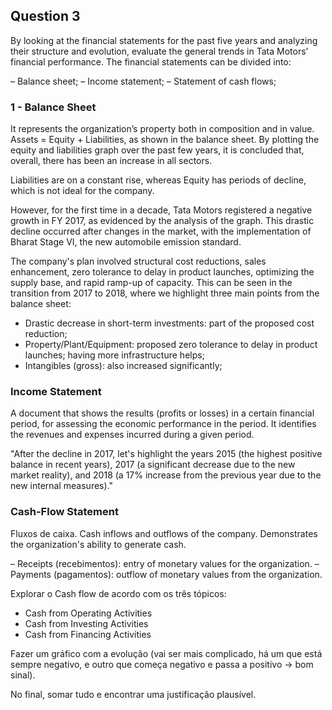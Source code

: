 ## Question 3

By looking at the financial statements for the past five years and analyzing their structure and evolution, evaluate the general trends in Tata Motors’ financial performance. The financial statements can be divided into:

– Balance sheet;
– Income statement;
– Statement of cash flows;

### 1 - Balance Sheet

It represents the organization’s property both in composition and in value. Assets = Equity + Liabilities, as shown in the balance sheet. By plotting the equity and liabilities graph over the past few years, it is concluded that, overall, there has been an increase in all sectors.

Liabilities are on a constant rise, whereas Equity has periods of decline, which is not ideal for the company.

However, for the first time in a decade, Tata Motors registered a negative growth in FY 2017, as evidenced by the analysis of the graph. This drastic decline occurred after changes in the market, with the implementation of Bharat Stage VI, the new automobile emission standard.

The company's plan involved structural cost reductions, sales enhancement, zero tolerance to delay in product launches, optimizing the supply base, and rapid ramp-up of capacity. This can be seen in the transition from 2017 to 2018, where we highlight three main points from the balance sheet:

- Drastic decrease in short-term investments: part of the proposed cost reduction;
- Property/Plant/Equipment: proposed zero tolerance to delay in product launches; having more infrastructure helps;
- Intangibles (gross): also increased significantly;

### Income Statement

A document that shows the results (profits or losses) in a certain financial period, for assessing the economic performance in the period. It identifies the revenues and expenses incurred during a given period.

"After the decline in 2017, let's highlight the years 2015 (the highest positive balance in recent years), 2017 (a significant decrease due to the new market reality), and 2018 (a 17% increase from the previous year due to the new internal measures)."

### Cash-Flow Statement

Fluxos de caixa. Cash inflows and outflows of the company. Demonstrates the organization's ability to generate cash.

– Receipts (recebimentos): entry of monetary values for the organization.
– Payments (pagamentos): outflow of monetary values from the organization.

Explorar o Cash flow de acordo com os três tópicos:

- Cash from Operating Activities
- Cash from Investing Activities
- Cash from Financing Activities

Fazer um gráfico com a evolução (vai ser mais complicado, há um que está sempre negativo, e outro que começa negativo e passa a positivo -> bom sinal).

No final, somar tudo e encontrar uma justificação plausível.